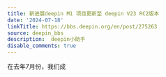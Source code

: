 ```yaml
---
title: 新进展deepin M1 项目更新至 deepin V23 RC2版本
date: '2024-07-18'
linkTitle: https://bbs.deepin.org/en/post/275263
source: deepin_bbs
description:  deepin小助手 
disable_comments: true
---
```

在去年7月份，我们成

